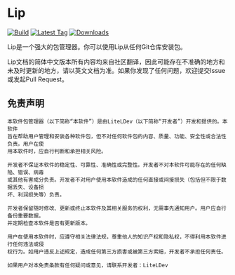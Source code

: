 # Lip

[![Build](https://img.shields.io/github/actions/workflow/status/LipPkg/Lip/build.yml?style=for-the-badge)](https://github.com/LipPkg/Lip/actions)
[![Latest Tag](https://img.shields.io/github/v/tag/LipPkg/Lip?label=LATEST%20TAG&style=for-the-badge)](https://github.com/LipPkg/Lip/releases/latest)
[![Downloads](https://img.shields.io/github/downloads/LipPkg/Lip/latest/total?style=for-the-badge)](https://github.com/LipPkg/Lip/releases/latest)

Lip是一个强大的包管理器。你可以使用Lip从任何Git仓库安装包。

Lip文档的简体中文版本所有内容均来自社区翻译，因此可能存在不准确的地方和未及时更新的地方，请以英文文档为准。如果你发现了任何问题，欢迎提交Issue或发起Pull Request。

## 免责声明

```
本软件包管理器（以下简称“本软件”）是由LiteLDev（以下简称“开发者”）开发和提供的。本软件
旨在帮助用户管理和安装各种软件包，但不对任何软件包的内容、质量、功能、安全性或合法性负责。用户在使
用本软件时，应自行判断和承担相关风险。

开发者不保证本软件的稳定性、可靠性、准确性或完整性。开发者不对本软件可能存在的任何缺陥、错误、病毒
或其他有害成分负责。开发者不对用户使用本软件造成的任何直接或间接损失（包括但不限于数据丢失、设备损
坏、利润损失等）负责。

开发者保留随时修改、更新或终止本软件及其相关服务的权利，无需事先通知用户。用户应自行备份重要数据，
并定期检查本软件是否有更新版本。

用户在使用本软件时，应遵守相关法律法规，尊重他人的知识产权和隐私权，不得利用本软件进行任何违法或侵
权行为。如用户违反上述规定，造成任何第三方损害或被第三方索赔，开发者不承担任何责任。

如果用户对本免责条款有任何疑问或意见，请联系开发者：LiteLDev
```
